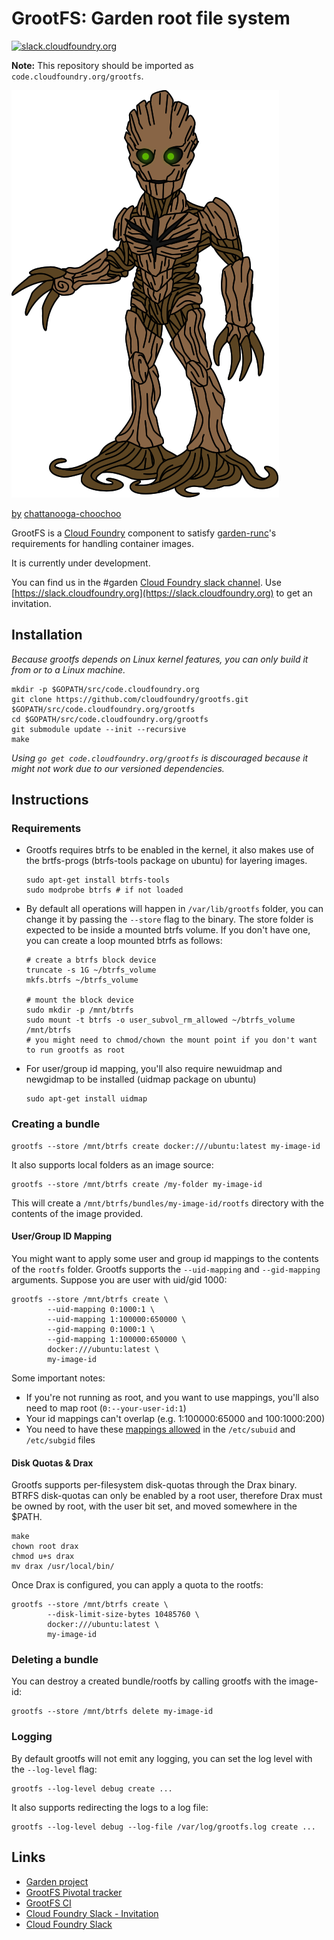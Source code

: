 # GrootFS: Garden root file system

[![slack.cloudfoundry.org](http://slack.cloudfoundry.org/badge.svg)](http://slack.cloudfoundry.org)

**Note:** This repository should be imported as `code.cloudfoundry.org/grootfs`.

![Groot](assets/groot.png)

[by](https://creativecommons.org/licenses/by-nc-nd/3.0/) [chattanooga-choochoo](http://chattanooga-choochoo.deviantart.com/art/Groot-584361210)

GrootFS is a [Cloud Foundry](https://www.cloudfoundry.org) component to satisfy
[garden-runc](https://github.com/cloudfoundry/garden-runc-release)'s
requirements for handling container images.

It is currently under development.

You can find us in the #garden [Cloud Foundry slack
channel](https://cloudfoundry.slack.com). Use
[https://slack.cloudfoundry.org](https://slack.cloudfoundry.org) to get an
invitation.

## Installation

_Because grootfs depends on Linux kernel features, you can only build it from or
to a Linux machine._

```
mkdir -p $GOPATH/src/code.cloudfoundry.org
git clone https://github.com/cloudfoundry/grootfs.git $GOPATH/src/code.cloudfoundry.org/grootfs
cd $GOPATH/src/code.cloudfoundry.org/grootfs
git submodule update --init --recursive
make
```

_Using `go get code.cloudfoundry.org/grootfs` is discouraged because it might not work due to our versioned dependencies._

## Instructions

### Requirements

* Grootfs requires btrfs to be enabled in the kernel, it also makes use of the brtfs-progs
(btrfs-tools package on ubuntu) for layering images.

  ```
  sudo apt-get install btrfs-tools
  sudo modprobe btrfs # if not loaded
  ```

* By default all operations will happen in `/var/lib/grootfs` folder, you can
change it by passing the `--store` flag to the binary. The store folder is expected
to be inside a mounted btrfs volume. If you don't have one, you can create a loop mounted
btrfs as follows:

  ```
  # create a btrfs block device
  truncate -s 1G ~/btrfs_volume
  mkfs.btrfs ~/btrfs_volume

  # mount the block device
  sudo mkdir -p /mnt/btrfs
  sudo mount -t btrfs -o user_subvol_rm_allowed ~/btrfs_volume /mnt/btrfs
  # you might need to chmod/chown the mount point if you don't want to run grootfs as root
  ```

* For user/group id mapping, you'll also require newuidmap and newgidmap to be
installed (uidmap package on ubuntu)

  ```
  sudo apt-get install uidmap
  ```


### Creating a bundle

```
grootfs --store /mnt/btrfs create docker:///ubuntu:latest my-image-id
```

It also supports local folders as an image source:

```
grootfs --store /mnt/btrfs create /my-folder my-image-id
```

This will create a `/mnt/btrfs/bundles/my-image-id/rootfs` directory with the
contents of the image provided.

#### User/Group ID Mapping

You might want to apply some user and group id mappings to the contents of the
`rootfs` folder. Grootfs supports the `--uid-mapping` and `--gid-mapping` arguments.
Suppose you are user with uid/gid 1000:

```
grootfs --store /mnt/btrfs create \
        --uid-mapping 0:1000:1 \
        --uid-mapping 1:100000:650000 \
        --gid-mapping 0:1000:1 \
        --gid-mapping 1:100000:650000 \
        docker:///ubuntu:latest \
        my-image-id
```

Some important notes:
* If you're not running as root, and you want to use mappings, you'll also need to map root (`0:--your-user-id:1`)
* Your id mappings can't overlap (e.g. 1:100000:65000 and 100:1000:200)
* You need to have these [mappings allowed](http://man7.org/linux/man-pages/man5/subuid.5.html) in the `/etc/subuid` and `/etc/subgid` files


#### Disk Quotas & Drax

Grootfs supports per-filesystem disk-quotas through the Drax binary.
BTRFS disk-quotas can only be enabled by a root user, therefore Drax must be owned by root, with the user bit set, and moved somewhere in the $PATH.

```
make
chown root drax
chmod u+s drax
mv drax /usr/local/bin/
```

Once Drax is configured, you can apply a quota to the rootfs:

```
grootfs --store /mnt/btrfs create \
        --disk-limit-size-bytes 10485760 \
        docker:///ubuntu:latest \
        my-image-id
```

### Deleting a bundle

You can destroy a created bundle/rootfs by calling grootfs with the image-id:

```
grootfs --store /mnt/btrfs delete my-image-id
```

### Logging

By default grootfs will not emit any logging, you can set the log level with the
`--log-level` flag:

```
grootfs --log-level debug create ...
```

It also supports redirecting the logs to a log file:

```
grootfs --log-level debug --log-file /var/log/grootfs.log create ...
```

## Links

* [Garden project](https://github.com/cloudfoundry/garden)
* [GrootFS Pivotal tracker](https://www.pivotaltracker.com/n/projects/1661239)
* [GrootFS CI](https://grootfs.ci.cf-app.com)
* [Cloud Foundry Slack - Invitation](https://slack.cloudfoundry.org/)
* [Cloud Foundry Slack](https://cloudfoundry.slack.com/)
